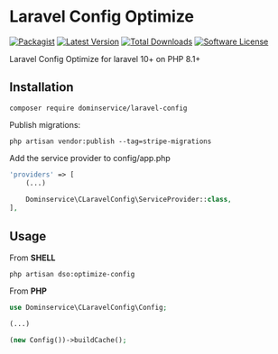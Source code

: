 # Laravel Config Optimize

[![Packagist](https://img.shields.io/packagist/v/dominservice/laravel-config.svg)]()
[![Latest Version](https://img.shields.io/github/release/dominservice/laravel-config.svg?style=flat-square)](https://github.com/dominservice/laravel-config/releases)
[![Total Downloads](https://img.shields.io/packagist/dt/dominservice/laravel-config.svg?style=flat-square)](https://packagist.org/packages/dominservice/laravel-config)
[![Software License](https://img.shields.io/badge/license-MIT-brightgreen.svg?style=flat-square)](LICENSE)

Laravel Config Optimize for laravel 10+ on PHP 8.1+

## Installation

```shell
composer require dominservice/laravel-config
```

Publish migrations:

```shell
php artisan vendor:publish --tag=stripe-migrations
```

Add the service provider to config/app.php

```php
'providers' => [
    (...)
    
    Dominservice\CLaravelConfig\ServiceProvider::class,
],

```

## Usage

From __SHELL__

```shell
php artisan dso:optimize-config
```

From __PHP__

```php
use Dominservice\CLaravelConfig\Config;

(...)

(new Config())->buildCache();
```